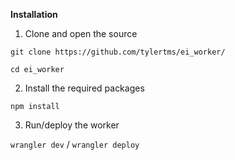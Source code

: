 **Installation**
1. Clone and open the source

`git clone https://github.com/tylertms/ei_worker/`

`cd ei_worker`

2. Install the required packages
   
  `npm install`
  
3. Run/deploy the worker
   
`wrangler dev` / `wrangler deploy`


